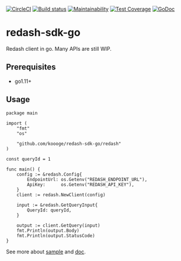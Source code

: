 [![CircleCI](https://circleci.com/gh/koooge/redash-sdk-go/tree/master.svg?style=svg)](https://circleci.com/gh/koooge/redash-sdk-go/tree/master)
[![Build status](https://ci.appveyor.com/api/projects/status/hv0ofxbhjf5flstm/branch/master?svg=true)](https://ci.appveyor.com/project/koooge/redash-sdk-go/branch/master)
[![Maintainability](https://api.codeclimate.com/v1/badges/87203e61bd46d720e1d1/maintainability)](https://codeclimate.com/github/koooge/redash-sdk-go/maintainability)
[![Test Coverage](https://api.codeclimate.com/v1/badges/87203e61bd46d720e1d1/test_coverage)](https://codeclimate.com/github/koooge/redash-sdk-go/test_coverage)
[![GoDoc](https://godoc.org/github.com/koooge/redash-sdk-go?status.svg)](https://godoc.org/github.com/koooge/redash-sdk-go/redash)

# redash-sdk-go
Redash client in go. Many APIs are still WIP.

## Prerequisites
- go1.11+

## Usage
```
package main

import (
	"fmt"
	"os"

	"github.com/koooge/redash-sdk-go/redash"
)

const queryId = 1

func main() {
	config := &redash.Config{
		EndpointUrl: os.Getenv("REDASH_ENDPOINT_URL"),
		ApiKey:      os.Getenv("REDASH_API_KEY"),
	}
	client := redash.NewClient(config)

	input := &redash.GetQueryInput{
		QueryId: queryId,
	}

	output := client.GetQuery(input)
	fmt.Println(output.Body)
	fmt.Println(output.StatusCode)
}
```

See more about [sample](https://github.com/koooge/redash-sdk-go/tree/master/sample) and [doc](https://github.com/koooge/redash-sdk-go/tree/master/doc).
